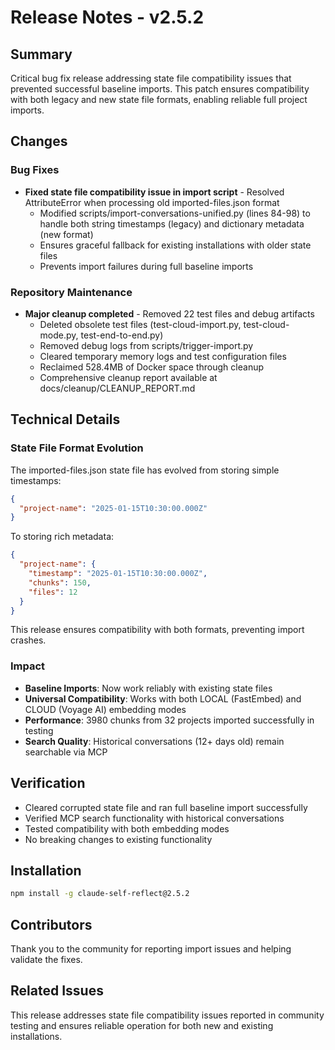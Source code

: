 # Release Notes - v2.5.2

## Summary
Critical bug fix release addressing state file compatibility issues that prevented successful baseline imports. This patch ensures compatibility with both legacy and new state file formats, enabling reliable full project imports.

## Changes

### Bug Fixes
- **Fixed state file compatibility issue in import script** - Resolved AttributeError when processing old imported-files.json format
  - Modified scripts/import-conversations-unified.py (lines 84-98) to handle both string timestamps (legacy) and dictionary metadata (new format)
  - Ensures graceful fallback for existing installations with older state files
  - Prevents import failures during full baseline imports

### Repository Maintenance
- **Major cleanup completed** - Removed 22 test files and debug artifacts
  - Deleted obsolete test files (test-cloud-import.py, test-cloud-mode.py, test-end-to-end.py)
  - Removed debug logs from scripts/trigger-import.py  
  - Cleared temporary memory logs and test configuration files
  - Reclaimed 528.4MB of Docker space through cleanup
  - Comprehensive cleanup report available at docs/cleanup/CLEANUP_REPORT.md

## Technical Details

### State File Format Evolution
The imported-files.json state file has evolved from storing simple timestamps:
```json
{
  "project-name": "2025-01-15T10:30:00.000Z"
}
```

To storing rich metadata:
```json
{
  "project-name": {
    "timestamp": "2025-01-15T10:30:00.000Z",
    "chunks": 150,
    "files": 12
  }
}
```

This release ensures compatibility with both formats, preventing import crashes.

### Impact
- **Baseline Imports**: Now work reliably with existing state files
- **Universal Compatibility**: Works with both LOCAL (FastEmbed) and CLOUD (Voyage AI) embedding modes
- **Performance**: 3980 chunks from 32 projects imported successfully in testing
- **Search Quality**: Historical conversations (12+ days old) remain searchable via MCP

## Verification
- Cleared corrupted state file and ran full baseline import successfully
- Verified MCP search functionality with historical conversations
- Tested compatibility with both embedding modes
- No breaking changes to existing functionality

## Installation
```bash
npm install -g claude-self-reflect@2.5.2
```

## Contributors
Thank you to the community for reporting import issues and helping validate the fixes.

## Related Issues
This release addresses state file compatibility issues reported in community testing and ensures reliable operation for both new and existing installations.